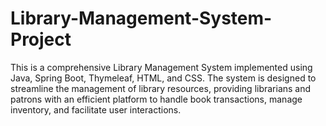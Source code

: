 # Library-Management-System-Project
This is a comprehensive Library Management System implemented using Java, Spring Boot, Thymeleaf, HTML, and CSS. The system is designed to streamline the management of library resources, providing librarians and patrons with an efficient platform to handle book transactions, manage inventory, and facilitate user interactions.
